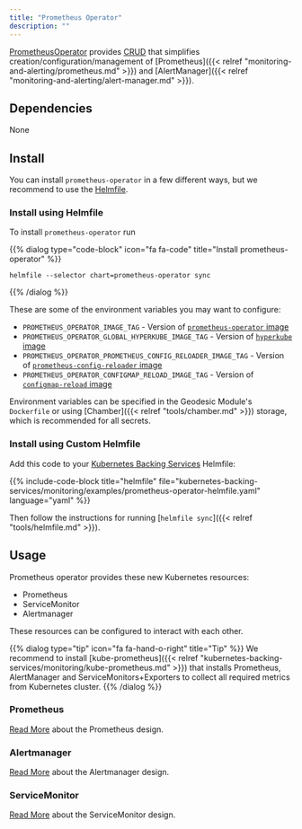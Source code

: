 ```yaml
---
title: "Prometheus Operator"
description: ""
---
```

[PrometheusOperator](https://github.com/coreos/prometheus-operator) provides
[CRUD](https://kubernetes.io/docs/concepts/extend-kubernetes/api-extension/custom-resources/)
that simplifies creation/configuration/management of [Prometheus]({{< relref "monitoring-and-alerting/prometheus.md" >}}) and [AlertManager]({{< relref "monitoring-and-alerting/alert-manager.md" >}}).

## Dependencies

None

## Install

You can install `prometheus-operator` in a few different ways, but we recommend to use the [Helmfile](https://github.com/cloudposse/helmfiles/blob/master/releases/prometheus-operator.yaml).

### Install using Helmfile

To install `prometheus-operator` run

{{% dialog type="code-block" icon="fa fa-code" title="Install prometheus-operator" %}}
```
helmfile --selector chart=prometheus-operator sync
```
{{% /dialog %}}

These are some of the environment variables you may want to configure:

* `PROMETHEUS_OPERATOR_IMAGE_TAG` - Version of [`prometheus-operator` image](https://quay.io/repository/coreos/prometheus-operator)
* `PROMETHEUS_OPERATOR_GLOBAL_HYPERKUBE_IMAGE_TAG` - Version of [`hyperkube` image](https://quay.io/repository/coreos/hyperkube)
* `PROMETHEUS_OPERATOR_PROMETHEUS_CONFIG_RELOADER_IMAGE_TAG` - Version of [`prometheus-config-reloader` image](https://quay.io/repository/coreos/prometheus-config-reloader)
* `PROMETHEUS_OPERATOR_CONFIGMAP_RELOAD_IMAGE_TAG` - Version of [`configmap-reload` image](https://quay.io/repository/coreos/configmap-reload)

Environment variables can be specified in the Geodesic Module's `Dockerfile` or using [Chamber]({{< relref "tools/chamber.md" >}}) storage, which is recommended for all secrets.

### Install using Custom Helmfile

Add this code to your [Kubernetes Backing Services](/kubernetes-backing-services) Helmfile:

{{% include-code-block  title="helmfile" file="kubernetes-backing-services/monitoring/examples/prometheus-operator-helmfile.yaml" language="yaml" %}}

Then follow the instructions for running [`helmfile sync`]({{< relref "tools/helmfile.md" >}}).

## Usage

Prometheus operator provides these new Kubernetes resources:

* Prometheus
* ServiceMonitor
* Alertmanager

These resources can be configured to interact with each other.

{{% dialog type="tip" icon="fa fa-hand-o-right" title="Tip" %}}
We recommend to install [kube-prometheus]({{< relref "kubernetes-backing-services/monitoring/kube-prometheus.md" >}})
that installs Prometheus, AlertManager and ServiceMonitors+Exporters to collect all required metrics from Kubernetes cluster.
{{% /dialog %}}

### Prometheus

[Read More](https://github.com/coreos/prometheus-operator/blob/master/Documentation/design.md#prometheus) about the Prometheus design.

### Alertmanager

[Read More](https://github.com/coreos/prometheus-operator/blob/master/Documentation/design.md#alertmanager) about the Alertmanager design.

### ServiceMonitor

[Read More](https://github.com/coreos/prometheus-operator/blob/master/Documentation/design.md#servicemonitor) about the ServiceMonitor design.
